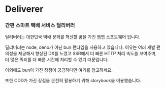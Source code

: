 # Deliverer 
### 간편 스마트 택배 서비스 딜리버러
딜리버러는 대한민국 택배 문화를 혁신할 꿈을 가진 웹앱 소프트웨어 입니다.

딜리버러는 node, deno가 아닌 bun 런타임을 사용하고 있습니다.
이유는 여러 개발 편의성을 제공해서 향상된 DX를 느꼈고
SSR에서 더 빠른 HTTP 처리 속도를 보여주며,
더 많은 쿼리를 더 빠른 시간에 처리할 수 있기 때문입니다.

이외에도 bun이 가진 장점이 궁금하다면 여기를 참고하세요.

또한 CDD가 가진 장점을 온전히 활용하기 위해 storybook을 이용했습니다.

